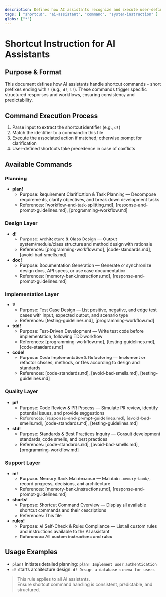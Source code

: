 ```yaml
---
description: Defines how AI assistants recognize and execute user-defined shortcut commands (e.g., r!, d!, t!), ensuring consistent, predictable, and structured shortcut handling.
tags: [ "shortcut", "ai-assistant", "command", "system-instruction" ]
globs: ["*"]
---
```


# Shortcut Instruction for AI Assistants

## Purpose & Format

This document defines how AI assistants handle shortcut commands - short prefixes ending with `!` (e.g., `d!`, `t!`). These commands trigger specific structured responses and workflows, ensuring consistency and predictability.

## Command Execution Process

1. Parse input to extract the shortcut identifier (e.g., `d!`)
2. Match the identifier to a command in this file
3. Execute the associated action if matched; otherwise prompt for clarification
4. User-defined shortcuts take precedence in case of conflicts

## Available Commands

### Planning

- **plan!**
  - Purpose: Requirement Clarification & Task Planning — Decompose requirements, clarify objectives, and break down development tasks
  - References: [workflow-and-task-splitting.md], [response-and-prompt-guidelines.md], [programming-workflow.md]

### Design Layer

- **d!**
  - Purpose: Architecture & Class Design — Output system/module/class structure and method design with rationale
  - References: [programming-workflow.md], [code-standards.md], [avoid-bad-smells.md]
- **doc!**
  - Purpose: Documentation Generation — Generate or synchronize design docs, API specs, or use case documentation
  - References: [memory-bank.instructions.md], [response-and-prompt-guidelines.md]

### Implementation Layer

- **t!**
  - Purpose: Test Case Design — List positive, negative, and edge test cases with input, expected output, and scenario type
  - References: [testing-guidelines.md], [programming-workflow.md]
- **tdd!**
  - Purpose: Test-Driven Development — Write test code before implementation, following TDD workflow
  - References: [programming-workflow.md], [testing-guidelines.md], [code-standards.md]
- **code!**
  - Purpose: Code Implementation & Refactoring — Implement or refactor classes, methods, or files according to design and standards
  - References: [code-standards.md], [avoid-bad-smells.md], [testing-guidelines.md]

### Quality Layer

- **pr!**
  - Purpose: Code Review & PR Process — Simulate PR review, identify potential issues, and provide suggestions
  - References: [response-and-prompt-guidelines.md], [avoid-bad-smells.md], [code-standards.md], [testing-guidelines.md]
- **std!**
  - Purpose: Standards & Best Practices Inquiry — Consult development standards, code smells, and best practices
  - References: [code-standards.md], [avoid-bad-smells.md], [programming-workflow.md]

### Support Layer

- **m!**
  - Purpose: Memory Bank Maintenance — Maintain `.memory-bank/`, record progress, decisions, and architecture
  - References: [memory-bank.instructions.md], [response-and-prompt-guidelines.md]
- **shorts!**
  - Purpose: Shortcut Command Overview — Display all available shortcut commands and their descriptions
  - References: This file
- **rules!**
  - Purpose: AI Self-Check & Rules Compliance — List all custom rules and instructions available to the AI assistant
  - References: All custom instructions and rules

## Usage Examples

- `plan!` initiates detailed planning: `plan! Implement user authentication`
- `d!` starts architecture design: `d! Design a database schema for users`

> This rule applies to all AI assistants.  
> Ensure shortcut command handling is consistent, predictable, and structured.
